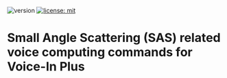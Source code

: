 ![version](https://img.shields.io/static/v1?label=sas-voice-in&message=0.1&color=brightcolor)
[![license: mit](https://img.shields.io/badge/license-mit-blue.svg)](https://opensource.org/licenses/mit)


# Small Angle Scattering (SAS) related voice computing commands for Voice-In Plus
